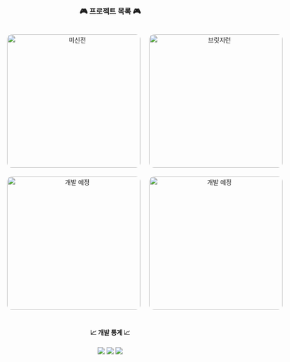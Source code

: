 <h3 align="center">🎮 프로젝트 목록 🎮</h3>
<div align="center" style="display: grid; grid-template-columns: repeat(2, 300px); gap: 20px; margin: 0 auto; padding: 20px;">
 <!-- 미신전 -->
 <a href="https://github.com/genwo123/Y2S3_MISINJEON_CPP">
   <img src="https://github.com/user-attachments/assets/9dc3070c-b333-47b2-ae3f-4ed350cb9a65" alt="미신전" style="width: 300px; border-radius: 10px;"/>
 </a>
 
 <!-- 브릿지런 -->
 <a href="#">
   <img src="https://github.com/user-attachments/assets/a2450ce0-f119-448d-891b-a2f2f9abd144" alt="브릿지런" style="width: 300px; border-radius: 10px;"/>
 </a>

 <!-- 개발 예정 1 -->
 <a href="#">
   <img src="https://github.com/user-attachments/assets/a2450ce0-f119-448d-891b-a2f2f9abd144" alt="개발 예정" style="width: 300px; border-radius: 10px;"/>
 </a>

 <!-- 개발 예정 2 -->
 <a href="#">
   <img src="https://github.com/user-attachments/assets/a2450ce0-f119-448d-891b-a2f2f9abd144" alt="개발 예정" style="width: 300px; border-radius: 10px;"/>
 </a>
</div>

<div align="center">
 <h4>📈 개발 통계 📈</h4>
 <img src="https://img.shields.io/badge/Total_Projects-2-blue?style=for-the-badge" />
 <img src="https://img.shields.io/badge/Bugs_Fixed-Wait+-green?style=for-the-badge" />
 <img src="https://img.shields.io/badge/Git_Commits-Wait+-orange?style=for-the-badge" />
</div>
